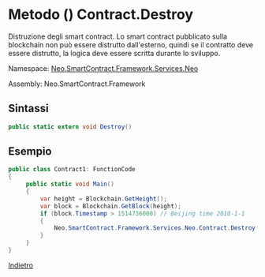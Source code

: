 # Metodo () Contract.Destroy 

Distruzione degli smart contract. Lo smart contract pubblicato sulla blockchain non può essere distrutto dall'esterno, quindi se il contratto deve essere distrutto, la logica deve essere scritta durante lo sviluppo.

Namespace: [Neo.SmartContract.Framework.Services.Neo](../../neo.md)

Assembly: Neo.SmartContract.Framework

## Sintassi

```c#
public static extern void Destroy()
```

## Esempio

```c#
public class Contract1: FunctionCode
{
     public static void Main()
     {
         var height = Blockchain.GetHeight();
         var block = Blockchain.GetBlock(height);
         if (block.Timestamp > 1514736000) // Beijing time 2018-1-1
         {
             Neo.SmartContract.Framework.Services.Neo.Contract.Destroy();
         }
     }
}
```



[Indietro](../Account.md)
